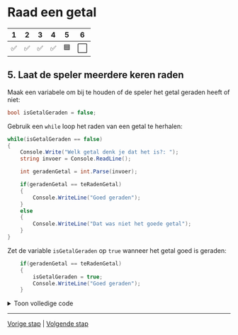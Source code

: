 # Raad een getal

| 1 | 2 | 3 | 4 | 5 | 6 |
| --- | --- | --- | --- | --- | --- |
 ✅| ✅ | ✅ | ✅ | 🟦 | ⬜ |


## 5. Laat de speler meerdere keren raden

Maak een variabele om bij te houden of de speler het getal geraden heeft of niet:

```csharp
bool isGetalGeraden = false;
```

Gebruik een `while` loop het raden van een getal te herhalen:

```csharp
while(isGetalGeraden == false)
{
    Console.Write("Welk getal denk je dat het is?: ");
    string invoer = Console.ReadLine();

    int geradenGetal = int.Parse(invoer);

    if(geradenGetal == teRadenGetal)
    {
        Console.WriteLine("Goed geraden");
    }
    else
    {
        Console.WriteLine("Dat was niet het goede getal");
    }
}
```

Zet de variable `isGetalGeraden` op `true` wanneer het getal goed is geraden:

```csharp
    if(geradenGetal == teRadenGetal)
    {
        isGetalGeraden = true;
        Console.WriteLine("Goed geraden");
    }
```

<details>
<summary>Toon volledige code</summary>

```csharp
Console.WriteLine("Welkom bij het spel 'Raad een Getal'!");
Console.WriteLine("Ik heb een getal tussen 1 en 10 gekozen. Kun jij het raden?");

Random random = new Random();
int teRadenGetal = random.Next(1, 10);
bool isGetalGeraden = false;

while(isGetalGeraden == false)
{
    Console.Write("Welk getal denk je dat het is?: ");
    string invoer = Console.ReadLine();

    int geradenGetal = int.Parse(invoer);

    if(geradenGetal == teRadenGetal)
    {
        isGetalGeraden = true;
        Console.WriteLine("Goed geraden");
    }
    else
    {
        Console.WriteLine("Dat was niet het goede getal");
    }
}

Console.ReadKey();
```
</details>

---

[Vorige stap](stap_4.md) | [Volgende stap](stap_6.md)